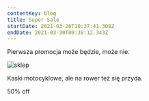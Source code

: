 ```yaml
---
contentKey: blog
title: Super Sale
startDate: 2021-03-26T10:37:41.308Z
endDate: 2021-03-30T09:38:12.343Z
---
```

Pierwsza promocja może będzie, może nie.

![](/uploads/0006.jpg "sklep")

Kaski motocyklowe, ale na rower też się przyda. 

50% off
